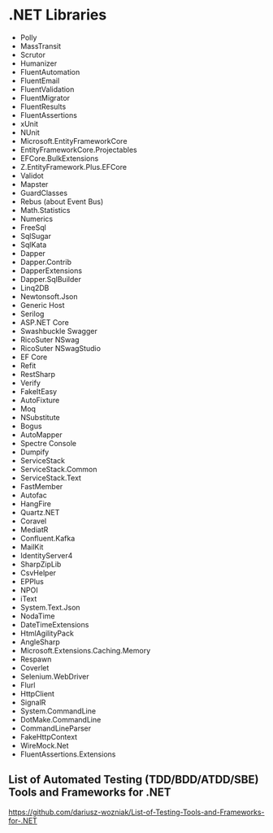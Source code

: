 # .NET Libraries

+ Polly
+ MassTransit
+ Scrutor
+ Humanizer
+ FluentAutomation
+ FluentEmail
+ FluentValidation
+ FluentMigrator
+ FluentResults
+ FluentAssertions
+ xUnit
+ NUnit
+ Microsoft.EntityFrameworkCore
+ EntityFrameworkCore.Projectables
+ EFCore.BulkExtensions
+ Z.EntityFramework.Plus.EFCore
+ Validot
+ Mapster
+ GuardClasses
+ Rebus (about Event Bus)
+ Math.Statistics
+ Numerics
+ FreeSql
+ SqlSugar
+ SqlKata
+ Dapper
+ Dapper.Contrib
+ DapperExtensions
+ Dapper.SqlBuilder
+ Linq2DB
+ Newtonsoft.Json
+ Generic Host
+ Serilog
+ ASP.NET Core
+ Swashbuckle Swagger
+ RicoSuter NSwag
+ RicoSuter NSwagStudio
+ EF Core
+ Refit
+ RestSharp
+ Verify
+ FakeItEasy
+ AutoFixture
+ Moq
+ NSubstitute
+ Bogus
+ AutoMapper
+ Spectre Console
+ Dumpify
+ ServiceStack
+ ServiceStack.Common
+ ServiceStack.Text
+ FastMember
+ Autofac
+ HangFire
+ Quartz.NET
+ Coravel
+ MediatR
+ Confluent.Kafka
+ MailKit
+ IdentityServer4
+ SharpZipLib
+ CsvHelper
+ EPPlus
+ NPOI
+ iText
+ System.Text.Json
+ NodaTime
+ DateTimeExtensions
+ HtmlAgilityPack
+ AngleSharp
+ Microsoft.Extensions.Caching.Memory
+ Respawn
+ Coverlet
+ Selenium.WebDriver
+ Flurl
+ HttpClient
+ SignalR
+ System.CommandLine
+ DotMake.CommandLine
+ CommandLineParser
+ FakeHttpContext
+ WireMock.Net
+ FluentAssertions.Extensions

## List of Automated Testing (TDD/BDD/ATDD/SBE) Tools and Frameworks for .NET
https://github.com/dariusz-wozniak/List-of-Testing-Tools-and-Frameworks-for-.NET

